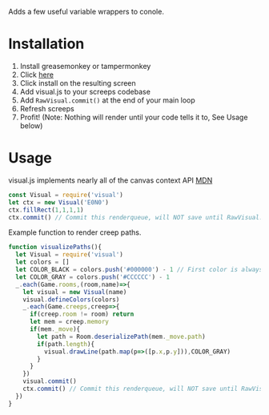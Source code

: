 Adds a few useful variable wrappers to conole.

# Installation

1. Install greasemonkey or tampermonkey
2. Click [here](https://github.com/screepers/screeps-visual/raw/master/src/visual.screeps.user.js)
3. Click install on the resulting screen
4. Add visual.js to your screeps codebase
5. Add `RawVisual.commit()` at the end of your main loop
6. Refresh screeps
7. Profit! (Note: Nothing will render until your code tells it to, See Usage below)

# Usage
visual.js implements nearly all of the canvas context API [MDN](https://developer.mozilla.org/en-US/docs/Web/API/CanvasRenderingContext2D)
```javascript
const Visual = require('visual')
let ctx = new Visual('E0N0')
ctx.fillRect(1,1,1,1)
ctx.commit() // Commit this renderqueue, will NOT save until RawVisual.commit() is called
```

Example function to render creep paths.
```javascript
function visualizePaths(){
  let Visual = require('visual')
  let colors = []      
  let COLOR_BLACK = colors.push('#000000') - 1 // First color is always black, other colors will be ignored here.
  let COLOR_GRAY = colors.push('#CCCCCC') - 1
  _.each(Game.rooms,(room,name)=>{
    let visual = new Visual(name)
    visual.defineColors(colors)
    _.each(Game.creeps,creep=>{
      if(creep.room != room) return
      let mem = creep.memory
      if(mem._move){
        let path = Room.deserializePath(mem._move.path)
        if(path.length){
          visual.drawLine(path.map(p=>([p.x,p.y])),COLOR_GRAY)
        }
      }
    })
    visual.commit()
    ctx.commit() // Commit this renderqueue, will NOT save until RawVisual.commit() is called
  })
}
```